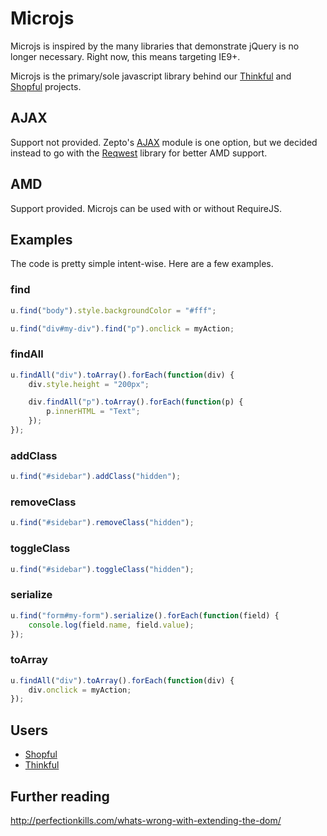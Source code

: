 # Microjs

Microjs is inspired by the many libraries that demonstrate jQuery is no longer
necessary. Right now, this means targeting IE9+.

Microjs is the primary/sole javascript library behind our
[Thinkful](https://thinkful.me) and [Shopful](https://shopful.me) projects.

## AJAX

Support not provided. Zepto's [AJAX](http://zeptojs.com/#$.ajax) module is one
option, but we decided instead to go with the [Reqwest](https://github.com/ded/reqwest)
library for better AMD support.

## AMD

Support provided. Microjs can be used with or without RequireJS.

## Examples

The code is pretty simple intent-wise. Here are a few examples.

### find

```javascript
u.find("body").style.backgroundColor = "#fff";

u.find("div#my-div").find("p").onclick = myAction;
```

### findAll

```javascript
u.findAll("div").toArray().forEach(function(div) {
    div.style.height = "200px";

    div.findAll("p").toArray().forEach(function(p) {
        p.innerHTML = "Text";
    });
});
```

### addClass

```javascript
u.find("#sidebar").addClass("hidden");
```

### removeClass

```javascript
u.find("#sidebar").removeClass("hidden");
```

### toggleClass

```javascript
u.find("#sidebar").toggleClass("hidden");
```

### serialize

```javascript
u.find("form#my-form").serialize().forEach(function(field) {
    console.log(field.name, field.value);
});
```

### toArray

```javascript
u.findAll("div").toArray().forEach(function(div) {
    div.onclick = myAction;
});
```

## Users

- [Shopful](https://shopful.me)
- [Thinkful](https://thinkful.me)

## Further reading

http://perfectionkills.com/whats-wrong-with-extending-the-dom/
